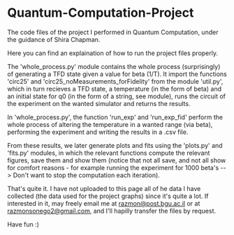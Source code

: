 # Quantum-Computation-Project
The code files of the project I performed in Quantum Computation, under the guidance of Shira Chapman.

Here you can find an explaination of how to run the project files properly.

The 'whole_process.py' module contains the whole process (surprisingly) of generating a TFD state given a value for beta (1/T).
It import the functions 'circ25' and 'circ25_noMeasurements_forFidelity' from the module 'util.py', which in turn recieves a TFD state, a temperature (in the form of beta) and an initial state for q0 (in the form of a string, see module), runs the circuit of the experiment on the wanted simulator and returns the results.

In 'whole_process.py', the function 'run_exp' and 'run_exp_fid' perform the whole process of altering the temperature in a wanted range (via beta), performing the experiment and writing the results in a .csv file.

From these results, we later generate plots and fits using the 'plots.py' and 'fits.py' modules, in which the relevant functions compute the relevant figures, save them and show them (notice that not all save, and not all show for comfort reasons - for example running the experiment for 1000 beta's --> Don't want to stop the computation each iteration).

That's quite it. I have not uploaded to this page all of he data I have collected (the data used for the project graphs) since it's quite a lot. If interested in it, may freely email me at razmon@post.bgu.ac.il or at razmonsonego2@gmail.com, and I'll hapilly transfer the files by request.

Have fun :)

